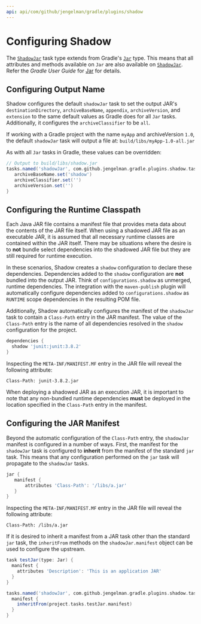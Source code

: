 ```yaml
---
api: api/com/github/jengelman/gradle/plugins/shadow
---
```


# Configuring Shadow

The [`ShadowJar`](https://gradleup.com/shadow/api/com/github/jengelman/gradle/plugins/shadow/tasks/ShadowJar.html) task type extends from Gradle's
[`Jar`](https://docs.gradle.org/current/dsl/org.gradle.api.tasks.bundling.Jar.html) type.
This means that all attributes and methods available on `Jar` are also available on
[`ShadowJar`](https://gradleup.com/shadow/api/com/github/jengelman/gradle/plugins/shadow/tasks/ShadowJar.html).
Refer the _Gradle User Guide_ for [Jar](https://docs.gradle.org/current/dsl/org.gradle.api.tasks.bundling.Jar.html) for
details.

## Configuring Output Name

Shadow configures the default `shadowJar` task to set the output JAR's `destinationDirectory`, `archiveBaseName`, `appendix`,
`archiveVersion`, and `extension` to the same default values as Gradle does for all `Jar` tasks.
Additionally, it configures the `archiveClassifier` to be `all`.

If working with a Gradle project with the name `myApp` and archiveVersion `1.0`, the default `shadowJar` task will output a
file at: `build/libs/myApp-1.0-all.jar`

As with all `Jar` tasks in Gradle, these values can be overridden:

```groovy
// Output to build/libs/shadow.jar
tasks.named('shadowJar', com.github.jengelman.gradle.plugins.shadow.tasks.ShadowJar) {
   archiveBaseName.set('shadow')
   archiveClassifier.set('')
   archiveVersion.set('')
}
```

## Configuring the Runtime Classpath

Each Java JAR file contains a manifest file that provides meta data about the contents of the JAR file itself.
When using a shadowed JAR file as an executable JAR, it is assumed that all necessary runtime classes are contained
within the JAR itself.
There may be situations where the desire is to **not** bundle select dependencies into the shadowed JAR file but
they are still required for runtime execution.

In these scenarios, Shadow creates a `shadow` configuration to declare these dependencies.
Dependencies added to the `shadow` configuration are **not** bundled into the output JAR.
Think of `configurations.shadow` as unmerged, runtime dependencies.
The integration with the `maven-publish` plugin will automatically configure dependencies added
to `configurations.shadow` as `RUNTIME` scope dependencies in the resulting POM file.

Additionally, Shadow automatically configures the manifest of the `shadowJar` task to contain a `Class-Path` entry
in the JAR manifest.
The value of the `Class-Path` entry is the name of all dependencies resolved in the `shadow` configuration
for the project.

```groovy
dependencies {
  shadow 'junit:junit:3.8.2'
}
```

Inspecting the `META-INF/MANIFEST.MF` entry in the JAR file will reveal the following attribute:

```property
Class-Path: junit-3.8.2.jar
```

When deploying a shadowed JAR as an execution JAR, it is important to note that any non-bundled runtime dependencies
**must** be deployed in the location specified in the `Class-Path` entry in the manifest.

## Configuring the JAR Manifest

Beyond the automatic configuration of the `Class-Path` entry, the `shadowJar` manifest is configured in a number of ways.
First, the manifest for the `shadowJar` task is configured to __inherit__ from the manifest of the standard `jar` task.
This means that any configuration performed on the `jar` task will propagate to the `shadowJar` tasks.

```groovy
jar {
   manifest {
       attributes 'Class-Path': '/libs/a.jar'
   }
}
```

Inspecting the `META-INF/MANIFEST.MF` entry in the JAR file will reveal the following attribute:

```property
Class-Path: /libs/a.jar
```

If it is desired to inherit a manifest from a JAR task other than the standard `jar` task, the `inheritFrom` methods
on the `shadowJar.manifest` object can be used to configure the upstream.

```groovy
task testJar(type: Jar) {
  manifest {
    attributes 'Description': 'This is an application JAR'
  }
}

tasks.named('shadowJar', com.github.jengelman.gradle.plugins.shadow.tasks.ShadowJar) {
  manifest {
    inheritFrom(project.tasks.testJar.manifest)
  }
}
```
